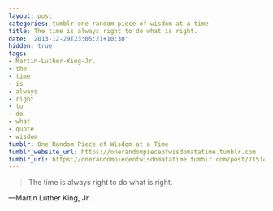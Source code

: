 ```yaml
---
layout: post
categories: tumblr one-random-piece-of-wisdom-at-a-time
title: The time is always right to do what is right.
date: '2013-12-29T23:05:21+10:30'
hidden: true
tags:
- Martin-Luther-King-Jr.
- the
- time
- is
- always
- right
- to
- do
- what
- quote
- wisdom
tumblr: One Random Piece of Wisdom at a Time
tumblr_website_url: https://onerandompieceofwisdomatatime.tumblr.com
tumblr_url: https://onerandompieceofwisdomatatime.tumblr.com/post/71514466921/the-time-is-always-right-to-do-what-is-right
---
```

> The time is always right to do what is right.

—Martin Luther King, Jr.
